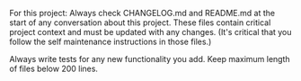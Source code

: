 For this project: Always check CHANGELOG.md and README.md at the start of any conversation about this project. These files contain critical project context and must be updated with any changes. (It's critical that you follow the self maintenance instructions in those files.)

Always write tests for any new functionality you add. Keep maximum length of files below 200 lines.
